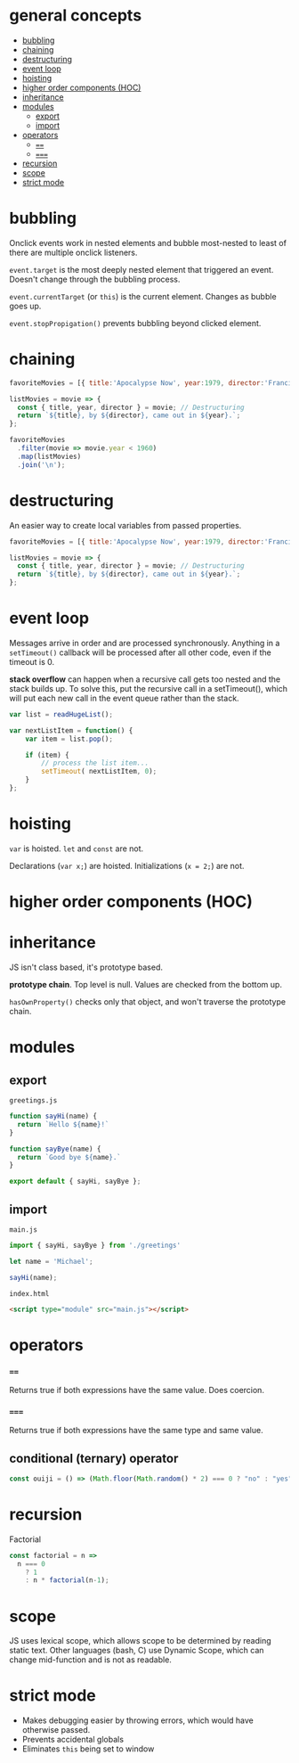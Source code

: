 # general concepts

<!-- TOC -->
- [bubbling](#bubbling)
- [chaining](#chaining)
- [destructuring](#destructuring)
- [event loop](#event-loop)
- [hoisting](#hoisting)
- [higher order components (HOC)](#higher-order-components-hoc)
- [inheritance](#inheritance)
- [modules](#modules)
  - [export](#export)
  - [import](#import)
- [operators](#operators)
  - [`==`](#)
  - [`===`](#-1)
- [recursion](#recursion)
- [scope](#scope)
- [strict mode](#strict-mode)

<!-- TOC END -->


# bubbling
Onclick events work in nested elements and bubble most-nested to least of there are multiple onclick listeners.

`event.target` is the most deeply nested element that triggered an event. Doesn't change through the bubbling process.

`event.currentTarget` (or `this`) is the current element. Changes as bubble goes up.

`event.stopPropigation()` prevents bubbling beyond clicked element.



# chaining
```JavaScript
favoriteMovies = [{ title:'Apocalypse Now', year:1979, director:'Francis Ford Coppola' }, { title:'Citizen Kane', year:1941, director:'Orsen Wells' }, { title:'Metropolis', year:1927, director:'Fritz Lang'}, { title:'Modern Times', year:1936, director:'Charlie Chaplin' }, { title:'The Fellowship of the Ring', year:2001, director:'Peter Jackson' }];

listMovies = movie => {
  const { title, year, director } = movie; // Destructuring
  return `${title}, by ${director}, came out in ${year}.`;
};

favoriteMovies
  .filter(movie => movie.year < 1960)
  .map(listMovies)
  .join('\n');
```



# destructuring
An easier way to create local variables from passed properties.
```JavaScript
favoriteMovies = [{ title:'Apocalypse Now', year:1979, director:'Francis Ford Coppola' }, { title:'Citizen Kane', year:1941, director:'Orsen Wells' }, { title:'Metropolis', year:1927, director:'Fritz Lang'}, { title:'Modern Times', year:1936, director:'Charlie Chaplin' }, { title:'The Fellowship of the Ring', year:2001, director:'Peter Jackson' }];

listMovies = movie => {
  const { title, year, director } = movie; // Destructuring
  return `${title}, by ${director}, came out in ${year}.`;
};
```



# event loop
Messages arrive in order and are processed synchronously. Anything in a `setTimeout()` callback will be processed after all other code, even if the timeout is 0.

__stack overflow__ can happen when a recursive call gets too nested and the stack builds up. To solve this, put the recursive call in a setTimeout(), which will put each new call in the event queue rather than the stack.
```javascript
var list = readHugeList();

var nextListItem = function() {
    var item = list.pop();

    if (item) {
        // process the list item...
        setTimeout( nextListItem, 0);
    }
};
```



# hoisting
`var` is hoisted. `let` and `const` are not.

Declarations (`var x;`) are hoisted. Initializations (`x = 2;`) are not.



# higher order components (HOC)



# inheritance
JS isn't class based, it's prototype based.

__prototype chain__. Top level is null. Values are checked from the bottom up.

`hasOwnProperty()` checks only that object, and won't traverse the prototype chain.


# modules


## export
`greetings.js`
```javascript
function sayHi(name) {
  return `Hello ${name}!`
}

function sayBye(name) {
  return `Good bye ${name}.`
}

export default { sayHi, sayBye };
```

## import
`main.js`
```javascript
import { sayHi, sayBye } from './greetings'

let name = 'Michael';

sayHi(name);
```

`index.html`
```html
<script type="module" src="main.js"></script>
```



# operators

### `==`
Returns true if both expressions have the same value. Does coercion.

### `===`
Returns true if both expressions have the same type and same value.

## conditional (ternary) operator
```javascript
const ouiji = () => (Math.floor(Math.random() * 2) === 0 ? "no" : "yes");
```



# recursion
Factorial
```javascript
const factorial = n =>
  n === 0
    ? 1
    : n * factorial(n-1);
```



# scope
JS uses lexical scope, which allows scope to be determined by reading static text. Other languages (bash, C) use Dynamic Scope, which can change mid-function and is not as readable.



# strict mode
* Makes debugging easier by throwing errors, which would have otherwise passed.
* Prevents accidental globals
* Eliminates `this` being set to window
